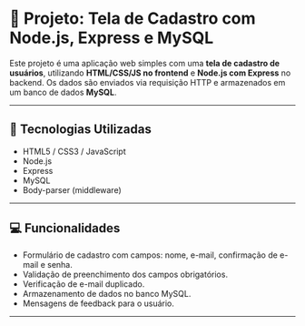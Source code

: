 # 📝 Projeto: Tela de Cadastro com Node.js, Express e MySQL

Este projeto é uma aplicação web simples com uma **tela de cadastro de usuários**, utilizando **HTML/CSS/JS no frontend** e **Node.js com Express** no backend. Os dados são enviados via requisição HTTP e armazenados em um banco de dados **MySQL**.

---

## 🚀 Tecnologias Utilizadas

- HTML5 / CSS3 / JavaScript
- Node.js
- Express
- MySQL
- Body-parser (middleware)

---

## 💻 Funcionalidades

- Formulário de cadastro com campos: nome, e-mail, confirmação de e-mail e senha.
- Validação de preenchimento dos campos obrigatórios.
- Verificação de e-mail duplicado.
- Armazenamento de dados no banco MySQL.
- Mensagens de feedback para o usuário.

---
